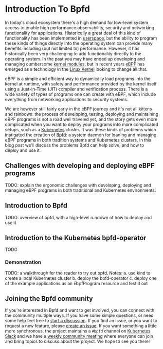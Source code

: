 # Introduction To Bpfd

In today's cloud ecosystem there's a high demand for low-level system access
to enable high performance observability, security and networking functionality
for applications. Historically a great deal of this kind of functionality has
been implemented in [userspace], but the ability to program these kinds of
things directly into the operating system can provide many benefits including
(but not limited to) performance. However, it has historically been very
challenging to add functionality directly to the operating system. In the past
you may have ended up developing and managing cumbersome [kernel modules][kmod],
but in recent years [eBPF] has emerged as a technology in the
[Linux Kernel][linux] looking to change all that.

eBPF is a simple and efficient way to dynamically load programs into the kernel
at runtime, with safety and performance provided by the kernel itself using a
Just-In-Time (JIT) compiler and verification process. There is a wide variety
of types of programs one can create with eBPF, which include everything from
networking applications to security systems.

We are however still fairly early in the eBPF journey and it's not all kittens
and rainbows: the process of developing, testing, deploying and maintaining
eBPF programs is not a road well traveled yet, and the story gets even more
complicated when you want to deploy your programs into more complicated setups,
such as a [Kubernetes] cluster. It was these kinds of problems which
instigated the creation of [Bpfd]: a system daemon for loading and managing eBPF
programs in both tradition systems and Kubernetes clusters. In this blog post
we'll discuss the problems Bpfd can help solve, and how to deploy and use it.

[userspace]:https://en.wikipedia.org/wiki/User_space_and_kernel_space
[kmod]:https://wiki.archlinux.org/title/Kernel_module
[eBPF]:https://ebpf.io
[linux]:https://kernel.org
[Kubernetes]:https://kubernetes.io
[Bpfd]:https://bpfd.dev

## Challenges with developing and deploying eBPF programs

TODO: explain the ergonomic challenges with developing, deploying and
managing eBPF programs in both traditional and Kubernetes environments.

## Introduction to Bpfd

TODO: overview of bpfd, with a high-level rundown of how to deploy and use it

## Introduction to the Kubernetes bpfd-operator

TODO

### Demonstration

TODO: a walkthrough for the reader to try out bpfd. Notes:
  a. use kind to create a local Kubernetes cluster
  b. deploy the bpfd-operator
  c. deploy one of the example applications as an EbpfProgram resource and test it out

## Joining the Bpfd community

If you're interested in Bpfd and want to get involved, you can connect with the
community multiple ways. If you have some simple questions, or need some help
feel free to [start a discussion][bpfd-disc]. If you find an issue, or you want
to request a new feature, please [create an issue][bpfd-iss]. If you want
something a little more synchronous, the project maintains a `#bpfd` channel on
[Kubernetes Slack][k8s-slack] and we have a [weekly community meeting][sync]
where everyone can join and bring topics to discuss about the project. We hope
to see you there!

[bpfd-disc]:https://github.com/bpfd-dev/bpfd/discussions/new/choose
[bpfd-iss]:https://github.com/bpfd-dev/bpfd/issues/new
[k8s-slack]:https://kubernetes.slack.com
[sync]:https://bpfd.dev/governance/meetings/
